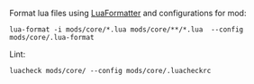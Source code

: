 Format lua files using [LuaFormatter](https://github.com/Koihik/LuaFormatter) and configurations for mod:

    lua-format -i mods/core/*.lua mods/core/**/*.lua  --config mods/core/.lua-format 

Lint:

    luacheck mods/core/ --config mods/core/.luacheckrc 